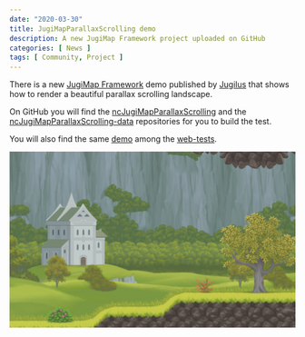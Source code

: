 ```yaml
---
date: "2020-03-30"
title: JugiMapParallaxScrolling demo
description: A new JugiMap Framework project uploaded on GitHub
categories: [ News ]
tags: [ Community, Project ]
---
```


There is a new [JugiMap Framework](https://github.com/Jugilus/JugiMapFramework) demo published by [Jugilus](https://github.com/Jugilus/) that shows how to render a beautiful parallax scrolling landscape.

On GitHub you will find the [ncJugiMapParallaxScrolling](https://github.com/nCine/ncJugiMapParallaxScrolling) and the [ncJugiMapParallaxScrolling-data](https://github.com/nCine/ncJugiMapParallaxScrolling-data) repositories for you to build the test.

You will also find the same [demo](/web-tests/ncjugimap_parallaxscrolling) among the [web-tests](/web-tests).

![ncJugiMapParallaxScrolling](/img/gallery/ncJugiMapParallaxScrolling.png "ncJugiMapParallaxScrolling")
